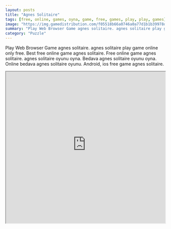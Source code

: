 ```yaml
---
layout: posts
title: "Agnes Solitaire"
tags: [free, online, games, oyna, game, free, games, play, play, games]
image: "https://img.gamedistribution.com/f05518b66a0746a0a77d1b1b39978d06.jpg"
summary: "Play Web Browser Game agnes solitaire. agnes solitaire play game online only free. Best free online game agnes solitaire. Free online game agnes solitaire. agnes solitaire oyunu oyna. Bedava agnes solitaire oyunu oyna. Online bedava agnes solitaire oyunu. Android, ios free game agnes solitaire."
category: "Puzzle"
---
```


Play Web Browser Game agnes solitaire. agnes solitaire play game online only free. Best free online game agnes solitaire. Free online game agnes solitaire. agnes solitaire oyunu oyna. Bedava agnes solitaire oyunu oyna. Online bedava agnes solitaire oyunu. Android, ios free game agnes solitaire.

<iframe width="100%" height="480px;" src="https://html5.gamedistribution.com/f05518b66a0746a0a77d1b1b39978d06/"></iframe>